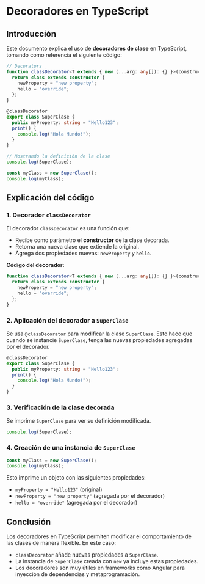 # Decoradores en TypeScript

## Introducción

Este documento explica el uso de **decoradores de clase** en TypeScript, tomando como referencia el siguiente código:

```ts
// Decorators
function classDecorator<T extends { new (...arg: any[]): {} }>(constructor: T) {
  return class extends constructor {
    newProperty = "new property";
    hello = "override";
  };
}

@classDecorator
export class SuperClase {
  public myProperty: string = "Hello123";
  print() {
    console.log("Hola Mundo!");
  }
}

// Mostrando la definición de la clase
console.log(SuperClase);

const myClass = new SuperClase();
console.log(myClass);
```

## Explicación del código

### 1. Decorador `classDecorator`

El decorador `classDecorator` es una función que:

- Recibe como parámetro el **constructor** de la clase decorada.
- Retorna una nueva clase que extiende la original.
- Agrega dos propiedades nuevas: `newProperty` y `hello`.

**Código del decorador:**

```ts
function classDecorator<T extends { new (...arg: any[]): {} }>(constructor: T) {
  return class extends constructor {
    newProperty = "new property";
    hello = "override";
  };
}
```

### 2. Aplicación del decorador a `SuperClase`

Se usa `@classDecorator` para modificar la clase `SuperClase`. Esto hace que cuando se instancie `SuperClase`, tenga las nuevas propiedades agregadas por el decorador.

```ts
@classDecorator
export class SuperClase {
  public myProperty: string = "Hello123";
  print() {
    console.log("Hola Mundo!");
  }
}
```

### 3. Verificación de la clase decorada

Se imprime `SuperClase` para ver su definición modificada.

```ts
console.log(SuperClase);
```

### 4. Creación de una instancia de `SuperClase`

```ts
const myClass = new SuperClase();
console.log(myClass);
```

Esto imprime un objeto con las siguientes propiedades:

- `myProperty = "Hello123"` (original)
- `newProperty = "new property"` (agregada por el decorador)
- `hello = "override"` (agregada por el decorador)

## Conclusión

Los decoradores en TypeScript permiten modificar el comportamiento de las clases de manera flexible. En este caso:

- `classDecorator` añade nuevas propiedades a `SuperClase`.
- La instancia de `SuperClase` creada con `new` ya incluye estas propiedades.
- Los decoradores son muy útiles en frameworks como Angular para inyección de dependencias y metaprogramación.
